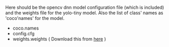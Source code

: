Here should be the opencv dnn model configuration file (which is included) and the weights file for the yolo-tiny model. Also the list of class' names as 'coco'names' for the model.

* coco.names
* config.cfg
* weights.weights ( Download this from [here](https://pjreddie.com/darknet/yolo/) )
